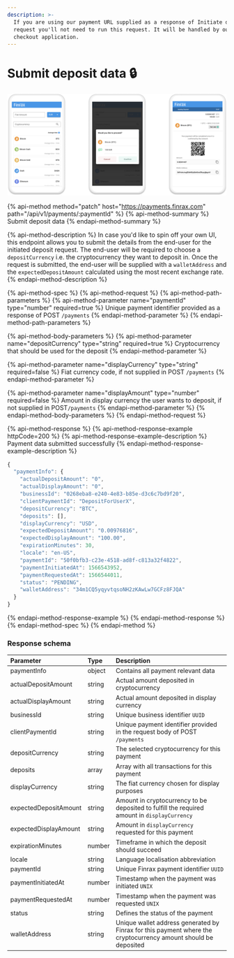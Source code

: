 ```yaml
---
description: >-
  If you are using our payment URL supplied as a response of Initiate deposit
  request you'll not need to run this request. It will be handled by our hosted
  checkout application.
---
```


# Submit deposit data 🔒

![](../../.gitbook/assets/component-81.png)

{% api-method method="patch" host="https://payments.finrax.com" path="/api/v1/payments/:paymentId" %}
{% api-method-summary %}
Submit deposit data
{% endapi-method-summary %}

{% api-method-description %}
In case you'd like to spin off your own UI, this endpoint allows you to submit the details from the end-user for the initiated deposit request. The end-user will be required to choose a `depositCurrency` i.e. the cryptocurrency they want to deposit in. Once the request is submitted, the end-user will be supplied with a `walletAddress` and the `expectedDepositAmount` calculated using the most recent exchange rate.
{% endapi-method-description %}

{% api-method-spec %}
{% api-method-request %}
{% api-method-path-parameters %}
{% api-method-parameter name="paymentId" type="number" required=true %}
Unique payment identifier provided as a response of POST `/payments`
{% endapi-method-parameter %}
{% endapi-method-path-parameters %}

{% api-method-body-parameters %}
{% api-method-parameter name="depositCurrency" type="string" required=true %}
Cryptocurrency that should be used for the deposit
{% endapi-method-parameter %}

{% api-method-parameter name="displayCurrency" type="string" required=false %}
Fiat currency code, if not supplied in POST `/payments` 
{% endapi-method-parameter %}

{% api-method-parameter name="displayAmount" type="number" required=false %}
Amount in display currency the user wants to deposit, if not supplied in POST`/payments` 
{% endapi-method-parameter %}
{% endapi-method-body-parameters %}
{% endapi-method-request %}

{% api-method-response %}
{% api-method-response-example httpCode=200 %}
{% api-method-response-example-description %}
Payment data submitted successfully
{% endapi-method-response-example-description %}

```javascript
{
  "paymentInfo": {
    "actualDepositAmount": "0",
    "actualDisplayAmount": "0",
    "businessId": "0268eba8-e240-4e83-b85e-d3c6c7bd9f20",
    "clientPaymentId": "DepositForUserX",
    "depositCurrency": "BTC",
    "deposits": [],
    "displayCurrency": "USD",
    "expectedDepositAmount": "0.00976816",
    "expectedDisplayAmount": "100.00",
    "expirationMinutes": 30,
    "locale": "en-US",
    "paymentId": "50f0bfb3-c23e-4518-ad8f-c813a32f4822",
    "paymentInitiatedAt": 1566543952,
    "paymentRequestedAt": 1566544011,
    "status": "PENDING",
    "walletAddress": "34m1CQ5yqyvtqsoNH2zKAwLw7GCFz8FJQA"
  }
}
```
{% endapi-method-response-example %}
{% endapi-method-response %}
{% endapi-method-spec %}
{% endapi-method %}

### Response schema

| Parameter | Type | Description |
| :--- | :--- | :--- |
| paymentInfo | object | Contains all payment relevant data |
| actualDepositAmount | string | Actual amount deposited in cryptocurrency  |
| actualDisplayAmount | string | Actual amount deposited in display currency |
| businessId | string | Unique business identifier `UUID` |
| clientPaymentId | string | Unique payment identifier provided in the request body of POST `/payments` |
| depositCurrency | string | The selected cryptocurrency for this payment |
| deposits | array | Array with all transactions for this payment |
| displayCurrency | string | The fiat currency chosen for display purposes |
| expectedDepositAmount | string | Amount in cryptocurrency to be deposited to fulfill the required amount in `displayCurrency` |
| expectedDisplayAmount | string | Amount in `displayCurrency` requested for this payment |
| expirationMinutes | number | Timeframe in which the deposit should succeed |
| locale | string | Language localisation abbreviation  |
| paymentId | string | Unique Finrax payment identifier `UUID` |
| paymentInitiatedAt | number | Timestamp when the payment was initiated `UNIX` |
| paymentRequestedAt | number | Timestamp when the payment was requested `UNIX` |
| status | string | Defines the status of the payment |
| walletAddress | string | Unique wallet address generated by Finrax for this payment where the cryptocurrency amount should be deposited |



